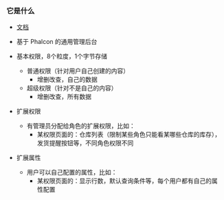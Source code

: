 ### 它是什么
- [文档](https://pa-docs.readthedocs.io/zh/latest/)
- 基于 Phalcon 的通用管理后台
- 基本权限，8个粒度，1个字节存储
  - 普通权限（针对用户自己创建的内容）
    - 增删改查，自己的数据
  - 超级权限（针对不是自己的内容）
    - 增删改查，所有数据
- 扩展权限
  - 有管理员分配给角色的扩展权限，比如：
    - 某权限页面的：仓库列表（限制某些角色只能看某哪些仓库的库存），发货提醒按钮等，不同角色权限不同

- 扩展属性
  - 用户可以自己配置的属性，比如：
    - 某权限页面的：显示行数，默认查询条件等，每个用户都有自己的属性配置